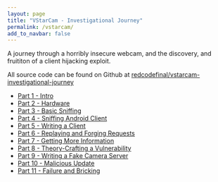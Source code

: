 ```yaml
---
layout: page
title: "VStarCam - Investigational Journey"
permalink: /vstarcam/
add_to_navbar: false
---
```


A journey through a horribly insecure webcam, and the discovery, and fruititon of a client hijacking exploit.

All source code can be found on Github at [redcodefinal/vstarcam-investigational-journey](https://github.com/redcodefinal/vstarcam-investigational-journey)

 * [Part 1 - Intro](/vstarcam/1)
 * [Part 2 - Hardware](/vstarcam/2)
 * [Part 3 - Basic Sniffing](/vstarcam/3)
 * [Part 4 - Sniffing Android Client](/vstarcam/4)
 * [Part 5 - Writing a Client](/vstarcam/5)
 * [Part 6 - Replaying and Forging Requests](/vstarcam/6)
 * [Part 7 - Getting More Information](/vstarcam/7)
 * [Part 8 - Theory-Crafting a Vulnerability](/vstarcam/8)
 * [Part 9 - Writing a Fake Camera Server](/vstarcam/9)
 * [Part 10 - Malicious Update](/vstarcam/10)
 * [Part 11 - Failure and Bricking](/vstarcam/11)
